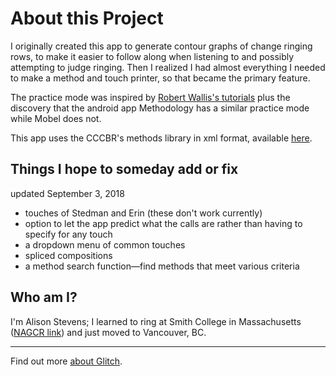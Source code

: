 About this Project
=========================

I originally created this app to generate contour graphs of change ringing rows, to make it easier to follow along when listening to and possibly attempting to judge ringing. Then I realized I had almost everything I needed to make a method and touch printer, so that became the primary feature.

The practice mode was inspired by [Robert Wallis's tutorials](https://rsw.me.uk/blueline/methods/tutorials) plus the discovery that the android app Methodology has a similar practice mode while Mobel does not.

This app uses the CCCBR's methods library in xml format, available [here](https://cccbr.github.io/methods-library/index.html).



Things I hope to someday add or fix 
------------
updated September 3, 2018

- touches of Stedman and Erin (these don't work currently)
- option to let the app predict what the calls are rather than having to specify for any touch
- a dropdown menu of common touches
- spliced compositions
- a method search function—find methods that meet various criteria


Who am I?
---------

I'm Alison Stevens; I learned to ring at Smith College in Massachusetts ([NAGCR link](http://www.nagcr.org/groups/smith.html)) and just moved to Vancouver, BC.

-------------------

Find out more [about Glitch](https://glitch.com/about).

